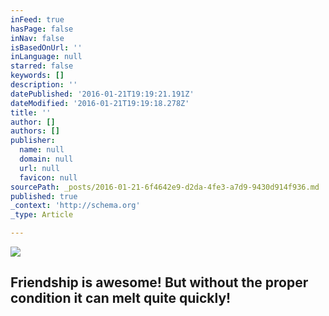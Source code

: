```yaml
---
inFeed: true
hasPage: false
inNav: false
isBasedOnUrl: ''
inLanguage: null
starred: false
keywords: []
description: ''
datePublished: '2016-01-21T19:19:21.191Z'
dateModified: '2016-01-21T19:19:18.278Z'
title: ''
author: []
authors: []
publisher:
  name: null
  domain: null
  url: null
  favicon: null
sourcePath: _posts/2016-01-21-6f4642e9-d2da-4fe3-a7d9-9430d914f936.md
published: true
_context: 'http://schema.org'
_type: Article

---
```

![](https://s3-us-west-2.amazonaws.com/the-grid-img/p/acd7ef956f6f753641ed23ae7d3ad044ed430b24.jpg)

## Friendship is awesome! But without the proper condition it can melt quite quickly!